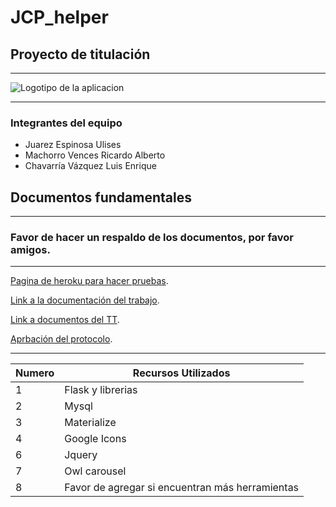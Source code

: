 # JCP_helper
## Proyecto de titulación
***

![Logotipo de la aplicacion]('/logo_compu')

***
### Integrantes del equipo
* Juarez Espinosa Ulises
* Machorro Vences Ricardo Alberto
* Chavarría Vázquez Luis Enrique

## Documentos fundamentales
***
### Favor de hacer un respaldo de los documentos, por favor amigos.

***
[Pagina de heroku para hacer pruebas](https://jcphelperdos.herokuapp.com/).

[Link a la documentación del trabajo](https://docs.google.com/document/d/1oxEhEVl6O1erCn2nud5_2VKQUbxIlUUT/edit).

[Link a documentos del TT](https://drive.google.com/drive/folders/1xM7VRvivOMT78cPrdiXmzwETw2PiQeVK).

[Aprbación del protocolo](https://drive.google.com/file/d/1TtiE5vmOUr62eWuJAX9T_ZUzeF34hmzr/view?usp=sharing).

***
Numero | Recursos Utilizados
 ------------ | ------------- 
1 | Flask y librerias
2 | Mysql
3 | Materialize
4 | Google Icons
6 | Jquery
7 | Owl carousel
8 | Favor de agregar si encuentran más herramientas





